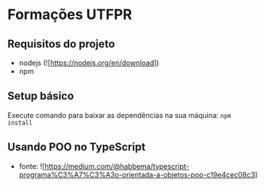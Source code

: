# Formações UTFPR

## Requisitos do projeto
- nodejs (![https://nodejs.org/en/download])
- npm

## Setup básico
Execute comando para baixar as dependências na sua máquina: `npm install`

## Usando POO no TypeScript
- fonte: ![https://medium.com/@habbema/typescript-programa%C3%A7%C3%A3o-orientada-a-objetos-poo-c19e4cec08c3]